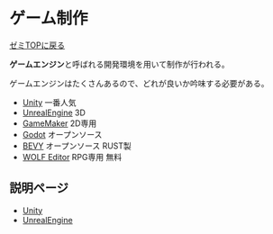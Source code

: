 # ゲーム制作

[ゼミTOPに戻る](../../index.md)

**ゲームエンジン**と呼ばれる開発環境を用いて制作が行われる。

ゲームエンジンはたくさんあるので、どれが良いか吟味する必要がある。

- [Unity](https://unity.com/ja) 一番人気
- [UnrealEngine](https://www.unrealengine.com/ja/) 3D
- [GameMaker](https://gamemaker.io/en) 2D専用
- [Godot](https://godotengine.org/) オープンソース
- [BEVY](https://bevyengine.org/) オープンソース RUST製
- [WOLF Editor](https://silversecond.com/WolfRPGEditor/) RPG専用 無料

## 説明ページ
- [Unity](../../Software/Unity/)
- [UnrealEngine](../../Software/UnrealEngine/)